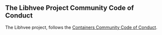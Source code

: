 ## The Libhvee Project Community Code of Conduct

The Libhvee project, follows the [Containers Community Code of Conduct](https://github.com/containers/common/blob/main/CODE-OF-CONDUCT.md).


